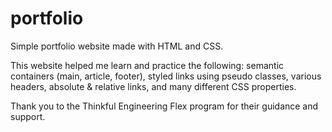 # portfolio
Simple portfolio website made with HTML and CSS.

This website helped me learn and practice the following: semantic containers (main, article, footer), 
styled links using pseudo classes, various headers, absolute & relative links, and many different CSS properties. 

Thank you to the Thinkful Engineering Flex program for their guidance and support.
